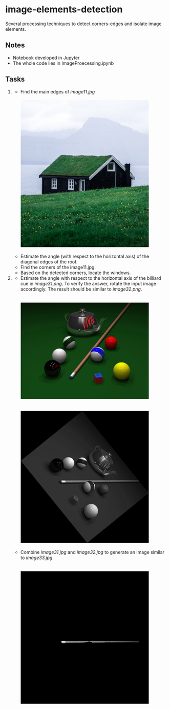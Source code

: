 # image-elements-detection
Several processing techniques to detect corners-edges and isolate image elements.

## Notes

* Notebook developed in Jupyter
* The whole code lies in ImageProecessing.ipynb

## Tasks
1.  
    *  Find the main edges of *image11.jpg*  
    <br><div><img src="image11.jpg" width="400"></div><br>
    *  Estimate the angle (with respect to the horizontal axis) of the diagonal edges of the 
roof.  
    *  Find the corners of the image11.jpg.  
    *  Based on the detected corners, locate the windows.  

2.  
    *  Estimate the angle with respect to the horizontal axis of the billiard cue in *image31.png*. To verify the answer, rotate the input image accordingly. The result should be similar to *image32.png*.  
    <br><br><div><img src="image31.png" width="400"></div><br>
    <br><div><img src="image32.png" width="400"></div><br>
    *  Combine *image31.jpg* and *image32.jpg* to generate an image similar to *image33.jpg*.  
    <br><br><div><img src="image33.png" width="400"></div><br>

